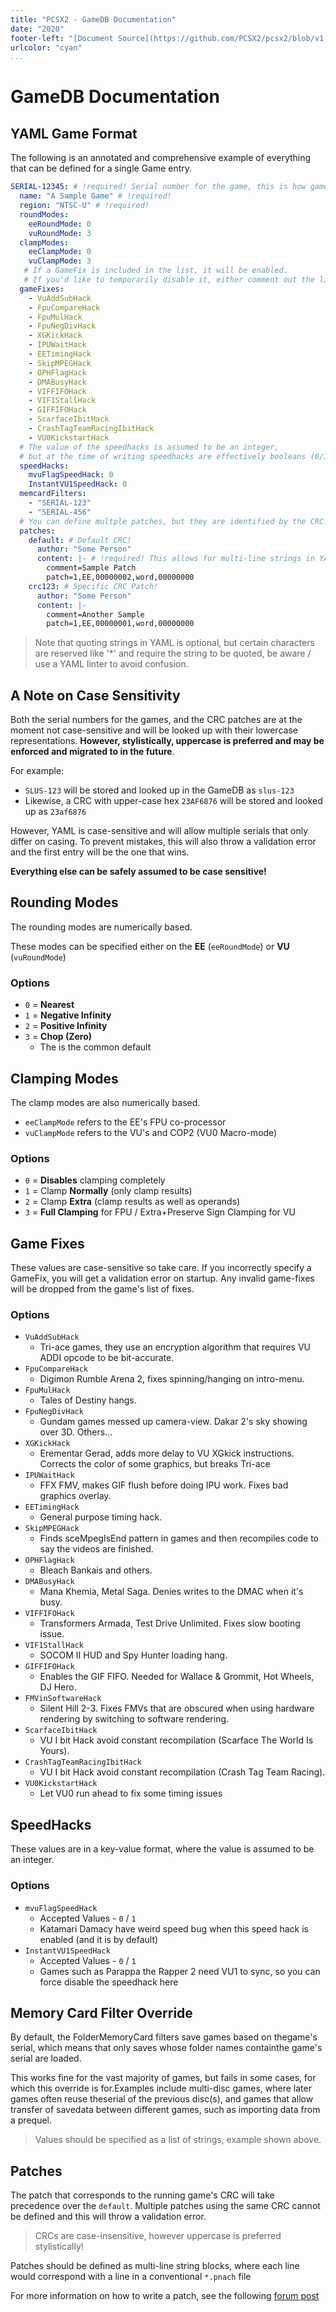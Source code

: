 ```yaml
---
title: "PCSX2 - GameDB Documentation"
date: "2020"
footer-left: "[Document Source](https://github.com/PCSX2/pcsx2/blob/v1.6.0/pcsx2/Docs/GameIndex.md)"
urlcolor: "cyan"
...
```


# GameDB Documentation

## YAML Game Format

The following is an annotated and comprehensive example of everything that can be defined for a single Game entry.

```yaml
SERIAL-12345: # !required! Serial number for the game, this is how games are looked up.  Case insensitive
  name: "A Sample Game" # !required!
  region: "NTSC-U" # !required!
  roundModes:
    eeRoundMode: 0
    vuRoundMode: 3
  clampModes:
    eeClampMode: 0
    vuClampMode: 3
   # If a GameFix is included in the list, it will be enabled.
   # If you'd like to temporarily disable it, either comment out the line, or remove it!
  gameFixes:
    - VuAddSubHack
    - FpuCompareHack
    - FpuMulHack
    - FpuNegDivHack
    - XGKickHack
    - IPUWaitHack
    - EETimingHack
    - SkipMPEGHack
    - OPHFlagHack
    - DMABusyHack
    - VIFFIFOHack
    - VIF1StallHack
    - GIFFIFOHack
    - ScarfaceIbitHack
    - CrashTagTeamRacingIbitHack
    - VU0KickstartHack
  # The value of the speedhacks is assumed to be an integer,
  # but at the time of writing speedhacks are effectively booleans (0/1)
  speedHacks:
    mvuFlagSpeedHack: 0
    InstantVU1SpeedHack: 0
  memcardFilters:
    - "SERIAL-123"
    - "SERIAL-456"
  # You can define multple patches, but they are identified by the CRC.
  patches:
    default: # Default CRC!
      author: "Some Person"
      content: |- # !required! This allows for multi-line strings in YAML, this type preserves new-line characters
        comment=Sample Patch
        patch=1,EE,00000002,word,00000000
    crc123: # Specific CRC Patch!
      author: "Some Person"
      content: |-
        comment=Another Sample
        patch=1,EE,00000001,word,00000000
```

> Note that quoting strings in YAML is optional, but certain characters are reserved like '*' and require the string to be quoted, be aware / use a YAML linter to avoid confusion.

## A Note on Case Sensitivity

Both the serial numbers for the games, and the CRC patches are at the moment not case-sensitive and will be looked up with their lowercase representations.  **However, stylistically, uppercase is preferred and may be enforced and migrated to in the future**.

For example:
- `SLUS-123` will be stored and looked up in the GameDB as `slus-123`
- Likewise, a CRC with upper-case hex `23AF6876` will be stored and looked up as `23af6876`

However, YAML is case-sensitive and will allow multiple serials that only differ on casing.  To prevent mistakes, this will also throw a validation error and the first entry will be the one that wins.

**Everything else can be safely assumed to be case sensitive!**

## Rounding Modes

The rounding modes are numerically based.

These modes can be specified either on the **EE** (`eeRoundMode`) or **VU** (`vuRoundMode`)

### Options

- `0` = **Nearest**
- `1` = **Negative Infinity**
- `2` = **Positive Infinity**
- `3` = **Chop (Zero)**
  - The is the common default

## Clamping Modes

The clamp modes are also numerically based.
- `eeClampMode` refers to the EE's FPU co-processor
- `vuClampMode` refers to the VU's and COP2 (VU0 Macro-mode)

### Options

- `0` = **Disables** clamping completely
- `1` = Clamp **Normally** (only clamp results)
- `2` = Clamp **Extra** (clamp results as well as operands)
- `3` = **Full Clamping** for FPU / Extra+Preserve Sign Clamping for VU

## Game Fixes

These values are case-sensitive so take care.  If you incorrectly specify a GameFix, you will get a validation error on startup.  Any invalid game-fixes will be dropped from the game's list of fixes.

### Options

- `VuAddSubHack`
  - Tri-ace games, they use an encryption algorithm that requires VU ADDI opcode to be bit-accurate.
- `FpuCompareHack`
  - Digimon Rumble Arena 2, fixes spinning/hanging on intro-menu.
- `FpuMulHack`
  - Tales of Destiny hangs.
- `FpuNegDivHack`
  - Gundam games messed up camera-view. Dakar 2's sky showing over 3D. Others...
- `XGKickHack`
  - Erementar Gerad, adds more delay to VU XGkick instructions. Corrects the color of some graphics, but breaks Tri-ace
- `IPUWaitHack`
  - FFX FMV, makes GIF flush before doing IPU work. Fixes bad graphics overlay.
- `EETimingHack`
  - General purpose timing hack.
- `SkipMPEGHack`
  - Finds sceMpegIsEnd pattern in games and then recompiles code to say the videos are finished.
- `OPHFlagHack`
  - Bleach Bankais and others.
- `DMABusyHack`
  - Mana Khemia, Metal Saga. Denies writes to the DMAC when it's busy.
- `VIFFIFOHack`
  - Transformers Armada, Test Drive Unlimited. Fixes slow booting issue.
- `VIF1StallHack`
  - SOCOM II HUD and Spy Hunter loading hang.
- `GIFFIFOHack`
  - Enables the GIF FIFO. Needed for Wallace & Grommit, Hot Wheels, DJ Hero.
- `FMVinSoftwareHack`
  - Silent Hill 2-3. Fixes FMVs that are obscured when using hardware rendering by switching to software rendering.
- `ScarfaceIbitHack`
  - VU I bit Hack avoid constant recompilation (Scarface The World Is Yours).
- `CrashTagTeamRacingIbitHack`
  - VU I bit Hack avoid constant recompilation (Crash Tag Team Racing).
- `VU0KickstartHack`
  - Let VU0 run ahead to fix some timing issues

## SpeedHacks

These values are in a key-value format, where the value is assumed to be an integer.

### Options

- `mvuFlagSpeedHack`
  - Accepted Values - `0` / `1`
  - Katamari Damacy have weird speed bug when this speed hack is enabled (and it is by default)
- `InstantVU1SpeedHack`
  - Accepted Values - `0` / `1`
  - Games such as Parappa the Rapper 2 need VU1 to sync, so you can force disable the speedhack here

## Memory Card Filter Override

By default, the FolderMemoryCard filters save games based on thegame's serial, which means that only saves whose folder names containthe game's serial are loaded.

This works fine for the vast majority of games, but fails in some cases, for which this override is for.Examples include multi-disc games, where later games often reuse theserial of the previous disc(s), and games that allow transfer of savedata between different games, such as importing data from a prequel.

> Values should be specified as a list of strings, example shown above.

## Patches

The patch that corresponds to the running game's CRC will take precedence over the `default`.  Multiple patches using the same CRC cannot be defined and this will throw a validation error.

> CRCs are case-insensitive, however uppercase is preferred stylistically!

Patches should be defined as multi-line string blocks, where each line would correspond with a line in a conventional `*.pnach` file

For more information on how to write a patch, see the following [forum post](https://forums.pcsx2.net/Thread-How-PNACH-files-work-2-0)